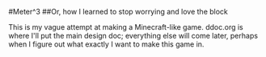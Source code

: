 #Meter^3
##Or, how I learned to stop worrying and love the block

This is my vague attempt at making a Minecraft-like game. ddoc.org is where I'll put the main design doc; everything else will come later, perhaps when I figure out what exactly I want to make this game in.
